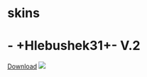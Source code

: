 # skins

#  - +Hlebushek31+- V.2
[Download](https://drive.google.com/drive/folders/1Bqw1cLySJ4DIPMCEAjZApcd5MEXqGPBY?usp=sharing)
![](https://osu.ppy.sh/ss/16847231/9e35)
